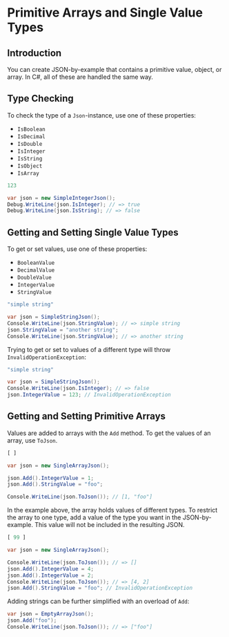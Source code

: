 # Primitive Arrays and Single Value Types

## Introduction

You can create JSON-by-example that contains a primitive value, object, or array. In C\#, all of these are handled the same way.

## Type Checking

 To check the type of a `Json`-instance, use one of these properties:

* `IsBoolean`
* `IsDecimal`
* `IsDouble`
* `IsInteger`
* `IsString`
* `IsObject`
* `IsArray`

```javascript
123
```

```csharp
var json = new SimpleIntegerJson();
Debug.WriteLine(json.IsInteger); // => true
Debug.WriteLine(json.IsString); // => false
```

## Getting and Setting Single Value Types

 To get or set values, use one of these properties:

* `BooleanValue`
* `DecimalValue`
* `DoubleValue`
* `IntegerValue`
* `StringValue`

```javascript
"simple string"
```

```csharp
var json = SimpleStringJson();
Console.WriteLine(json.StringValue); // => simple string
json.StringValue = "another string";
Console.WriteLine(json.StringValue); // => another string
```

 Trying to get or set to values of a different type will throw `InvalidOperationException`:

```javascript
"simple string"
```

```csharp
var json = SimpleStringJson();
Console.WriteLine(json.IsInteger); // => false
json.IntegerValue = 123; // InvalidOperationException
```

## Getting and Setting Primitive Arrays

 Values are added to arrays with the `Add` method. To get the values of an array, use `ToJson`.

```javascript
[ ]
```

```csharp
var json = new SingleArrayJson();

json.Add().IntegerValue = 1;
json.Add().StringValue = "foo";

Console.WriteLine(json.ToJson()); // [1, "foo"]
```

In the example above, the array holds values of different types. To restrict the array to one type, add a value of the type you want in the JSON-by-example. This value will not be included in the resulting JSON.

```javascript
[ 99 ]
```

```csharp
var json = new SingleArrayJson();

Console.WriteLine(json.ToJson()); // => []
json.Add().IntegerValue = 4;
json.Add().IntegerValue = 2;
Console.WriteLine(json.ToJson()); // => [4, 2]
json.Add().StringValue = "foo"; // InvalidOperationException
```

 Adding strings can be further simplified with an overload of `Add`:

```csharp
var json = EmptyArrayJson();
json.Add("foo");
Console.WriteLine(json.ToJson()); // => ["foo"]
```


